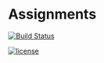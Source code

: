 # Assignments

[![Build Status](https://travis-ci.org/MuditMaurya/Assignments.svg?branch=master)](https://travis-ci.org/MuditMaurya/Assignments)

[![license](https://img.shields.io/github/license/MuditMaurya/Assignments.svg?style=plastic)]()
